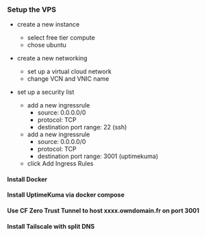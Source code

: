 ### Setup the VPS

* create a new instance
  * select free tier compute
  * chose ubuntu

* create a new networking
  * set up a virtual cloud network
  * change VCN and VNIC name

* set up a security list
  * add a new ingressrule
      * source: 0.0.0.0/0
      * protocol: TCP
      * destination port range: 22 (ssh)
  * add a new ingressrule
      * source: 0.0.0.0/0
      * protocol: TCP
      * destination port range: 3001 (uptimekuma)
  * click Add Ingress Rules

#### Install Docker

#### Install UptimeKuma via docker compose

#### Use CF Zero Trust Tunnel to host xxxx.owndomain.fr on port 3001

#### Install Tailscale with split DNS
